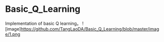 # Basic_Q_Learning
Implementation of basic Q learning。
![image]https://github.com/TangLaoDA/Basic_Q_Learning/blob/master/image/1.png
